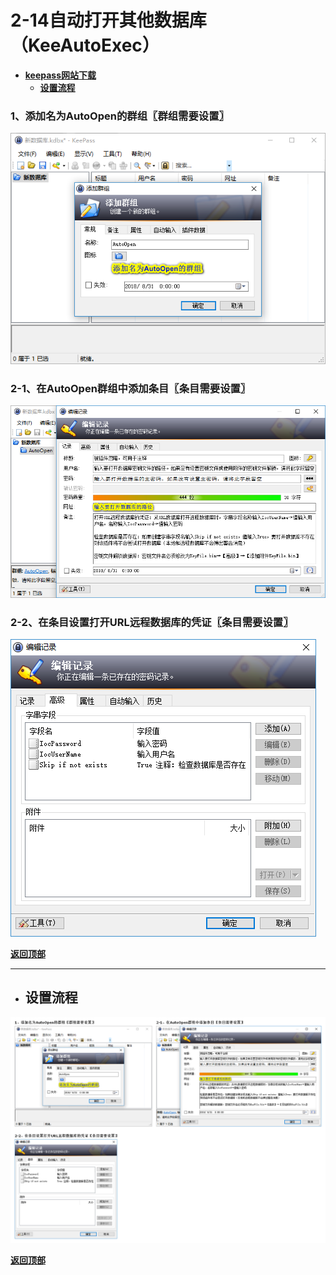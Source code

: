 # <a name="锚点0"></a>2-14自动打开其他数据库（KeeAutoExec）
- [**keepass网站下载**](https://keepass.info/plugins.html#keeautoexec)
	- <a href="#锚点1">**设置流程**</a>
### 1、添加名为AutoOpen的群组〖群组需要设置〗
<p><img src="/图片/2-14自动打开其他数据库（KeeAutoExec）/1、添加名为AutoOpen的群组〖群组需要设置〗.png" alt="/图片/2-14自动打开其他数据库（KeeAutoExec）/1、添加名为AutoOpen的群组〖群组需要设置〗.png"/></p>

### 2-1、在AutoOpen群组中添加条目〖条目需要设置〗
<p><img src="/图片/2-14自动打开其他数据库（KeeAutoExec）/2-1、在AutoOpen群组中添加条目〖条目需要设置〗.png" alt="/图片/2-14自动打开其他数据库（KeeAutoExec）/2-1、在AutoOpen群组中添加条目〖条目需要设置〗.png"/></p>

### 2-2、在条目设置打开URL远程数据库的凭证〖条目需要设置〗
<p><img src="/图片/2-14自动打开其他数据库（KeeAutoExec）/2-2、在条目设置打开URL远程数据库的凭证〖条目需要设置〗.png" alt="/图片/2-14自动打开其他数据库（KeeAutoExec）/2-2、在条目设置打开URL远程数据库的凭证〖条目需要设置〗.png"/></p>

<a name="锚点1"></a><a href="#锚点0">**返回顶部**</a>
______________________________________________________________________________
- ## 设置流程
<p><img src="/图片/2-14自动打开其他数据库（KeeAutoExec）/设置流程.png" alt="/图片/2-14自动打开其他数据库（KeeAutoExec）/设置流程.png"/></p>

<a href="#锚点0">**返回顶部**</a>